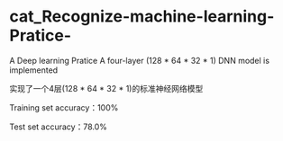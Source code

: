 # cat_Recognize-machine-learning-Pratice-
A Deep learning Pratice
A four-layer (128 * 64 * 32 * 1) DNN model is implemented

实现了一个4层(128 * 64 * 32 * 1)的标准神经网络模型

Training set accuracy：100%

Test set accuracy：78.0%

